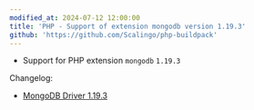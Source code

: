 ```yaml
---
modified_at: 2024-07-12 12:00:00
title: 'PHP - Support of extension mongodb version 1.19.3'
github: 'https://github.com/Scalingo/php-buildpack'
---
```


- Support for PHP extension `mongodb` `1.19.3`

Changelog:

* [MongoDB Driver 1.19.3](https://github.com/mongodb/mongo-php-driver/releases/tag/1.19.3)
